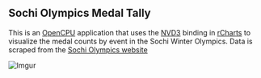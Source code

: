 ## Sochi Olympics Medal Tally

This is an [OpenCPU](http://opencpu.org) application that uses the [NVD3](http://nvd3.org) binding in [rCharts](http://rcharts.io) to visualize the medal counts by event in the Sochi Winter Olympics. Data is scraped from the [Sochi Olympics website](http://www.sochi2014.com/en)

![Imgur](http://i.imgur.com/SJJuwuG.png)



